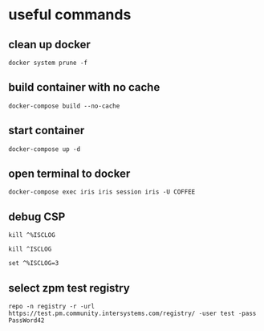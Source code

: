 # useful commands
## clean up docker 
```
docker system prune -f
```

## build container with no cache
```
docker-compose build --no-cache
```

## start container
```
docker-compose up -d
```

## open terminal to docker
```
docker-compose exec iris iris session iris -U COFFEE
```
## debug CSP
```
kill ^%ISCLOG

kill ^ISCLOG

set ^%ISCLOG=3
```

## select zpm test registry
```
repo -n registry -r -url https://test.pm.community.intersystems.com/registry/ -user test -pass PassWord42
```



